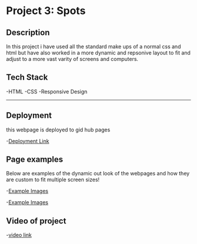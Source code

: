# Project 3: Spots

## Description

In this project i have used all the standard make ups of a normal css and html but have also worked in a more dynamic and repsonive layout to fit and adjust to a more vast varity of screens and computers.

## Tech Stack

-HTML
-CSS
-Responsive Design

---

## Deployment

this webpage is deployed to gid hub pages

-[Deployment Link](https://jackylee11.github.io/se_project_spots/index.html)

## Page examples

Below are examples of the dynamic out look of the webpages and how they are custom to fit multiple screen sizes!

-[Example Images](./images/1440%20image.PNG>)

-[Example Images](./images/627%20image.PNG>)

## Video of project

-[video link](https://drive.google.com/file/d/1hn7OqOfGlwiGY3e-fY2P8JieRRWLm2L7/view?usp=sharing)
